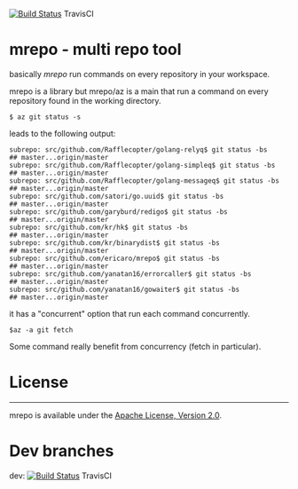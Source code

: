 [![Build Status](https://travis-ci.org/ericaro/mrepo.png?branch=master)](https://travis-ci.org/ericaro/mrepo) TravisCI


mrepo - multi repo tool
=====

basically *mrepo* run commands on every repository in your workspace.

mrepo is a library but mrepo/az is a main that run a command on every repository found in the working directory.

    $ az git status -s

leads to the following output:

    subrepo: src/github.com/Rafflecopter/golang-relyq$ git status -bs
    ## master...origin/master
    subrepo: src/github.com/Rafflecopter/golang-simpleq$ git status -bs
    ## master...origin/master
    subrepo: src/github.com/Rafflecopter/golang-messageq$ git status -bs
    ## master...origin/master
    subrepo: src/github.com/satori/go.uuid$ git status -bs
    ## master...origin/master
    subrepo: src/github.com/garyburd/redigo$ git status -bs
    ## master...origin/master
    subrepo: src/github.com/kr/hk$ git status -bs
    ## master...origin/master
    subrepo: src/github.com/kr/binarydist$ git status -bs
    ## master...origin/master
    subrepo: src/github.com/ericaro/mrepo$ git status -bs
    ## master...origin/master
    subrepo: src/github.com/yanatan16/errorcaller$ git status -bs
    ## master...origin/master
    subrepo: src/github.com/yanatan16/gowaiter$ git status -bs
    ## master...origin/master

it has a "concurrent" option that run each command concurrently.

    $az -a git fetch

Some command really benefit from concurrency (fetch in particular).






# License
-------

mrepo is available under the [Apache License, Version 2.0](http://www.apache.org/licenses/LICENSE-2.0.html).

# Dev branches

dev: [![Build Status](https://travis-ci.org/ericaro/mrepo.png?branch=dev)](https://travis-ci.org/ericaro/mrepo) TravisCI
